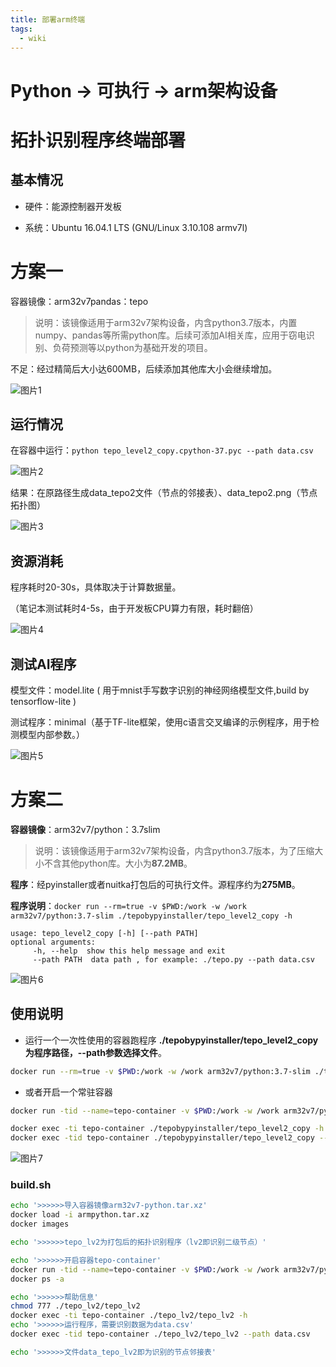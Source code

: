 ```yaml
---
title: 部署arm终端
tags:
  - wiki
---
```


# Python -> 可执行 -> arm架构设备

# 拓扑识别程序终端部署

## 基本情况

- 硬件：能源控制器开发板

- 系统：Ubuntu 16.04.1 LTS (GNU/Linux 3.10.108 armv7l)


# 方案一

容器镜像：arm32v7pandas：tepo

> 说明：该镜像适用于arm32v7架构设备，内含python3.7版本，内置numpy、pandas等所需python库。后续可添加AI相关库，应用于窃电识别、负荷预测等以python为基础开发的项目。

不足：经过精简后大小达600MB，后续添加其他库大小会继续增加。

![图片1](/home/ace/Desktop/github/acemyzoe.github.io/_posts/wiki/2021-06-28-python部署至arm终端.assets/图片1.png)


## 运行情况

在容器中运行：`python tepo_level2_copy.cpython-37.pyc --path data.csv`

![图片2](/home/ace/Desktop/github/acemyzoe.github.io/_posts/wiki/2021-06-28-python部署至arm终端.assets/图片2.png)

结果：在原路径生成data_tepo2文件（节点的邻接表）、data_tepo2.png（节点拓扑图）

![图片3](/home/ace/Desktop/github/acemyzoe.github.io/_posts/wiki/2021-06-28-python部署至arm终端.assets/图片3.png)


## 资源消耗

程序耗时20-30s，具体取决于计算数据量。

（笔记本测试耗时4-5s，由于开发板CPU算力有限，耗时翻倍）

![图片4](/home/ace/Desktop/github/acemyzoe.github.io/_posts/wiki/2021-06-28-python部署至arm终端.assets/图片4.png)


## 测试AI程序

模型文件：model.lite ( 用于mnist手写数字识别的神经网络模型文件,build by tensorflow-lite )

测试程序：minimal（基于TF-lite框架，使用c语言交叉编译的示例程序，用于检测模型内部参数。）

![图片5](/home/ace/Desktop/github/acemyzoe.github.io/_posts/wiki/2021-06-28-python部署至arm终端.assets/图片5.png)

# 方案二

**容器镜像**：arm32v7/python：3.7slim

> 说明：该镜像适用于arm32v7架构设备，内含python3.7版本，为了压缩大小不含其他python库。大小为**87.2MB**。

**程序**：经pyinstaller或者nuitka打包后的可执行文件。源程序约为**275MB**。

**程序说明**：`docker run --rm=true -v $PWD:/work -w /work arm32v7/python:3.7-slim ./tepobypyinstaller/tepo_level2_copy -h`

```shell
usage: tepo_level2_copy [-h] [--path PATH]
optional arguments:
	 -h, --help  show this help message and exit
	 --path PATH  data path , for example: ./tepo.py --path data.csv
```

![图片6](/home/ace/Desktop/github/acemyzoe.github.io/_posts/wiki/2021-06-28-python部署至arm终端.assets/图片6.png)


## **使用说明**

- 运行一个一次性使用的容器跑程序 **./tepobypyinstaller/tepo_level2_copy为程序路径，--path参数选择文件**。

```bash
docker run --rm=true -v $PWD:/work -w /work arm32v7/python:3.7-slim ./tepobypyinstaller/tepo_level2_copy --path data.csv
```

-  或者开启一个常驻容器

```bash
docker run -tid --name=tepo-container -v $PWD:/work -w /work arm32v7/python:3.7-slim bash

docker exec -ti tepo-container ./tepobypyinstaller/tepo_level2_copy -h  
docker exec -tid tepo-container ./tepobypyinstaller/tepo_level2_copy --path data.csv
```

![图片7](/home/ace/Desktop/github/acemyzoe.github.io/_posts/wiki/2021-06-28-python部署至arm终端.assets/图片7.png)

### build.sh

```sh
echo '>>>>>>导入容器镜像arm32v7-python.tar.xz'
docker load -i armpython.tar.xz
docker images

echo '>>>>>>tepo_lv2为打包后的拓扑识别程序（lv2即识别二级节点）'

echo '>>>>>>开启容器tepo-container'
docker run -tid --name=tepo-container -v $PWD:/work -w /work arm32v7/python:3.7-slim bash
docker ps -a

echo '>>>>>>帮助信息'
chmod 777 ./tepo_lv2/tepo_lv2
docker exec -ti tepo-container ./tepo_lv2/tepo_lv2 -h 
echo '>>>>>>运行程序，需要识别数据为data.csv'
docker exec -tid tepo-container ./tepo_lv2/tepo_lv2 --path data.csv

echo '>>>>>>文件data_tepo_lv2即为识别的节点邻接表'
```

